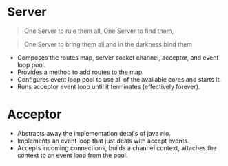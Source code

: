 # Server

> One Server to rule them all, One Server to find them,

> One Server to bring them all and in the darkness bind them

 * Composes the routes map, server socket channel, acceptor, and event loop pool.
 * Provides a method to add routes to the map.
 * Configures event loop pool to use all of the available cores and starts it.
 * Runs acceptor event loop until it terminates (effectively forever).
 
# Acceptor

 * Abstracts away the implementation details of java nio.
 * Implements an event loop that just deals with accept events.
 * Accepts incoming connections, builds a channel context, attaches the context to an event loop from the pool.
